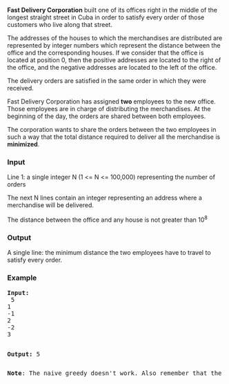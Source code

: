 <p><strong>Fast Delivery Corporation</strong> built one of its offices right in the middle of the longest straight street in Cuba in order to satisfy every order of those customers who live along that street.</p>
<p>The addresses of the houses to which the merchandises are distributed are represented by integer numbers which represent the distance between the office and the corresponding houses. If we consider that the office is located at position 0, then the positive addresses are located to the right of the office, and the negative addresses are located to the left of the office.&nbsp;</p>
<p>The delivery orders are satisfied in the same order in which they were received.</p>
<p>Fast Delivery Corporation has assigned <strong>two </strong>employees to the new office. Those employees are in charge of distributing the merchandises. At the beginning of the day, the orders are shared between both employees.&nbsp;</p>
<p>The corporation wants to share the orders between the two employees in such a way that the total distance required to deliver all the merchandise is <strong>minimized</strong>.</p>
<h3>Input</h3>
<p>Line 1: a single integer N (1 &lt;= N &lt;= 100,000) representing the number of orders</p>
<p>The next N lines contain an integer representing an address where a merchandise will be delivered.</p>
<p>The distance between the office and any house is not greater than 10<sup>8</sup></p>
<h3>Output</h3>
<p>A single line: the minimum distance the two employees have to travel to satisfy every order.</p>
<h3>Example</h3>
<pre><strong>Input:</strong>
 5
1
-1
2
-2
3

<strong>Output:</strong>
5</pre>
<pre><strong>Note</strong>: The naive greedy doesn't work. Also remember that the deliveries must be satisfied in the same order they appear in the input.</pre>